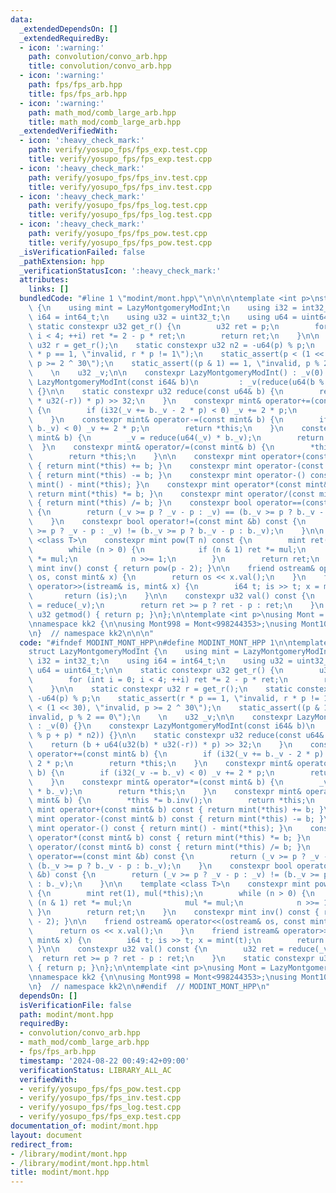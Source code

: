 ```yaml
---
data:
  _extendedDependsOn: []
  _extendedRequiredBy:
  - icon: ':warning:'
    path: convolution/convo_arb.hpp
    title: convolution/convo_arb.hpp
  - icon: ':warning:'
    path: fps/fps_arb.hpp
    title: fps/fps_arb.hpp
  - icon: ':warning:'
    path: math_mod/comb_large_arb.hpp
    title: math_mod/comb_large_arb.hpp
  _extendedVerifiedWith:
  - icon: ':heavy_check_mark:'
    path: verify/yosupo_fps/fps_exp.test.cpp
    title: verify/yosupo_fps/fps_exp.test.cpp
  - icon: ':heavy_check_mark:'
    path: verify/yosupo_fps/fps_inv.test.cpp
    title: verify/yosupo_fps/fps_inv.test.cpp
  - icon: ':heavy_check_mark:'
    path: verify/yosupo_fps/fps_log.test.cpp
    title: verify/yosupo_fps/fps_log.test.cpp
  - icon: ':heavy_check_mark:'
    path: verify/yosupo_fps/fps_pow.test.cpp
    title: verify/yosupo_fps/fps_pow.test.cpp
  _isVerificationFailed: false
  _pathExtension: hpp
  _verificationStatusIcon: ':heavy_check_mark:'
  attributes:
    links: []
  bundledCode: "#line 1 \"modint/mont.hpp\"\n\n\n\ntemplate <int p>\nstruct LazyMontgomeryModInt\
    \ {\n    using mint = LazyMontgomeryModInt;\n    using i32 = int32_t;\n    using\
    \ i64 = int64_t;\n    using u32 = uint32_t;\n    using u64 = uint64_t;\n\n   \
    \ static constexpr u32 get_r() {\n        u32 ret = p;\n        for (int i = 0;\
    \ i < 4; ++i) ret *= 2 - p * ret;\n        return ret;\n    }\n\n    static constexpr\
    \ u32 r = get_r();\n    static constexpr u32 n2 = -u64(p) % p;\n    static_assert(r\
    \ * p == 1, \"invalid, r * p != 1\");\n    static_assert(p < (1 << 30), \"invalid,\
    \ p >= 2 ^ 30\");\n    static_assert((p & 1) == 1, \"invalid, p % 2 == 0\");\n\
    \    \n    u32 _v;\n\n    constexpr LazyMontgomeryModInt() : _v(0) {}\n    constexpr\
    \ LazyMontgomeryModInt(const i64& b)\n         : _v(reduce(u64(b % p + p) * n2))\
    \ {}\n\n    static constexpr u32 reduce(const u64& b) {\n        return (b + u64(u32(b)\
    \ * u32(-r)) * p) >> 32;\n    }\n    constexpr mint& operator+=(const mint& b)\
    \ {\n        if (i32(_v += b._v - 2 * p) < 0) _v += 2 * p;\n        return *this;\n\
    \    }\n    constexpr mint& operator-=(const mint& b) {\n        if (i32(_v -=\
    \ b._v) < 0) _v += 2 * p;\n        return *this;\n    }\n    constexpr mint& operator*=(const\
    \ mint& b) {\n        _v = reduce(u64(_v) * b._v);\n        return *this;\n  \
    \  }\n    constexpr mint& operator/=(const mint& b) {\n        *this *= b.inv();\n\
    \        return *this;\n    }\n\n    constexpr mint operator+(const mint& b) const\
    \ { return mint(*this) += b; }\n    constexpr mint operator-(const mint& b) const\
    \ { return mint(*this) -= b; }\n    constexpr mint operator-() const { return\
    \ mint() - mint(*this); }\n    constexpr mint operator*(const mint& b) const {\
    \ return mint(*this) *= b; }\n    constexpr mint operator/(const mint& b) const\
    \ { return mint(*this) /= b; }\n    constexpr bool operator==(const mint &b) const\
    \ {\n        return (_v >= p ? _v - p : _v) == (b._v >= p ? b._v - p : b._v);\n\
    \    }\n    constexpr bool operator!=(const mint &b) const {\n        return (_v\
    \ >= p ? _v - p : _v) != (b._v >= p ? b._v - p : b._v);\n    }\n\n    template\
    \ <class T>\n    constexpr mint pow(T n) const {\n        mint ret(1), mul(*this);\n\
    \        while (n > 0) {\n            if (n & 1) ret *= mul;\n            mul\
    \ *= mul;\n            n >>= 1;\n        }\n        return ret;\n    }\n    constexpr\
    \ mint inv() const { return pow(p - 2); }\n\n    friend ostream& operator<<(ostream&\
    \ os, const mint& x) {\n        return os << x.val();\n    }\n    friend istream&\
    \ operator>>(istream& is, mint& x) {\n        i64 t; is >> t; x = mint(t);\n \
    \       return (is);\n    }\n\n    constexpr u32 val() const {\n        u32 ret\
    \ = reduce(_v);\n        return ret >= p ? ret - p : ret;\n    }\n    static constexpr\
    \ u32 getmod() { return p; }\n};\n\ntemplate <int p>\nusing Mont = LazyMontgomeryModInt<p>;\n\
    \nnamespace kk2 {\n\nusing Mont998 = Mont<998244353>;\nusing Mont107 = Mont<1000000007>;\n\
    \n}  // namespace kk2\n\n\n"
  code: "#ifndef MODINT_MONT_HPP\n#define MODINT_MONT_HPP 1\n\ntemplate <int p>\n\
    struct LazyMontgomeryModInt {\n    using mint = LazyMontgomeryModInt;\n    using\
    \ i32 = int32_t;\n    using i64 = int64_t;\n    using u32 = uint32_t;\n    using\
    \ u64 = uint64_t;\n\n    static constexpr u32 get_r() {\n        u32 ret = p;\n\
    \        for (int i = 0; i < 4; ++i) ret *= 2 - p * ret;\n        return ret;\n\
    \    }\n\n    static constexpr u32 r = get_r();\n    static constexpr u32 n2 =\
    \ -u64(p) % p;\n    static_assert(r * p == 1, \"invalid, r * p != 1\");\n    static_assert(p\
    \ < (1 << 30), \"invalid, p >= 2 ^ 30\");\n    static_assert((p & 1) == 1, \"\
    invalid, p % 2 == 0\");\n    \n    u32 _v;\n\n    constexpr LazyMontgomeryModInt()\
    \ : _v(0) {}\n    constexpr LazyMontgomeryModInt(const i64& b)\n         : _v(reduce(u64(b\
    \ % p + p) * n2)) {}\n\n    static constexpr u32 reduce(const u64& b) {\n    \
    \    return (b + u64(u32(b) * u32(-r)) * p) >> 32;\n    }\n    constexpr mint&\
    \ operator+=(const mint& b) {\n        if (i32(_v += b._v - 2 * p) < 0) _v +=\
    \ 2 * p;\n        return *this;\n    }\n    constexpr mint& operator-=(const mint&\
    \ b) {\n        if (i32(_v -= b._v) < 0) _v += 2 * p;\n        return *this;\n\
    \    }\n    constexpr mint& operator*=(const mint& b) {\n        _v = reduce(u64(_v)\
    \ * b._v);\n        return *this;\n    }\n    constexpr mint& operator/=(const\
    \ mint& b) {\n        *this *= b.inv();\n        return *this;\n    }\n\n    constexpr\
    \ mint operator+(const mint& b) const { return mint(*this) += b; }\n    constexpr\
    \ mint operator-(const mint& b) const { return mint(*this) -= b; }\n    constexpr\
    \ mint operator-() const { return mint() - mint(*this); }\n    constexpr mint\
    \ operator*(const mint& b) const { return mint(*this) *= b; }\n    constexpr mint\
    \ operator/(const mint& b) const { return mint(*this) /= b; }\n    constexpr bool\
    \ operator==(const mint &b) const {\n        return (_v >= p ? _v - p : _v) ==\
    \ (b._v >= p ? b._v - p : b._v);\n    }\n    constexpr bool operator!=(const mint\
    \ &b) const {\n        return (_v >= p ? _v - p : _v) != (b._v >= p ? b._v - p\
    \ : b._v);\n    }\n\n    template <class T>\n    constexpr mint pow(T n) const\
    \ {\n        mint ret(1), mul(*this);\n        while (n > 0) {\n            if\
    \ (n & 1) ret *= mul;\n            mul *= mul;\n            n >>= 1;\n       \
    \ }\n        return ret;\n    }\n    constexpr mint inv() const { return pow(p\
    \ - 2); }\n\n    friend ostream& operator<<(ostream& os, const mint& x) {\n  \
    \      return os << x.val();\n    }\n    friend istream& operator>>(istream& is,\
    \ mint& x) {\n        i64 t; is >> t; x = mint(t);\n        return (is);\n   \
    \ }\n\n    constexpr u32 val() const {\n        u32 ret = reduce(_v);\n      \
    \  return ret >= p ? ret - p : ret;\n    }\n    static constexpr u32 getmod()\
    \ { return p; }\n};\n\ntemplate <int p>\nusing Mont = LazyMontgomeryModInt<p>;\n\
    \nnamespace kk2 {\n\nusing Mont998 = Mont<998244353>;\nusing Mont107 = Mont<1000000007>;\n\
    \n}  // namespace kk2\n\n#endif  // MODINT_MONT_HPP\n"
  dependsOn: []
  isVerificationFile: false
  path: modint/mont.hpp
  requiredBy:
  - convolution/convo_arb.hpp
  - math_mod/comb_large_arb.hpp
  - fps/fps_arb.hpp
  timestamp: '2024-08-22 00:49:42+09:00'
  verificationStatus: LIBRARY_ALL_AC
  verifiedWith:
  - verify/yosupo_fps/fps_pow.test.cpp
  - verify/yosupo_fps/fps_inv.test.cpp
  - verify/yosupo_fps/fps_log.test.cpp
  - verify/yosupo_fps/fps_exp.test.cpp
documentation_of: modint/mont.hpp
layout: document
redirect_from:
- /library/modint/mont.hpp
- /library/modint/mont.hpp.html
title: modint/mont.hpp
---
```

